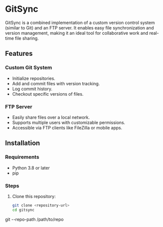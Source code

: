 # GitSync

GitSync is a combined implementation of a custom version control system (similar to Git) and an FTP server. It enables easy file synchronization and version management, making it an ideal tool for collaborative work and real-time file sharing.

## Features

### Custom Git System
- Initialize repositories.
- Add and commit files with version tracking.
- Log commit history.
- Checkout specific versions of files.

### FTP Server
- Easily share files over a local network.
- Supports multiple users with customizable permissions.
- Accessible via FTP clients like FileZilla or mobile apps.

## Installation

### Requirements
- Python 3.8 or later
- pip

### Steps
1. Clone this repository:
   ```bash
   git clone <repository-url>
   cd gitsync
git --repo-path /path/to/repo
